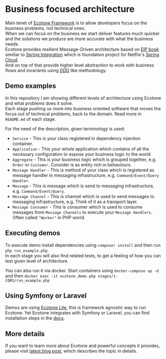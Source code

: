 # Business focused architecture

Main tenet of [Ecotone Framework](https://docs.ecotone.tech/) is to allow developers focus on the business problems, not technical ones.      
When we can focus on the business we start deliver features much quicker and the solutions we produce are more accurate with what the business needs.   
Ecotone provides resilient Message-Driven architecture based on [EIP book](https://www.enterpriseintegrationpatterns.com/) similiar to [Spring Integration](https://spring.io/projects/spring-integration) which is foundation project for Netflix's [Spring Cloud](https://spring.io/projects/spring-cloud).  
And on top of that provide higher level abstraction to work with business flows and invariants using [DDD](https://www.domainlanguage.com/ddd/blue-book/) like methodology.

## Demo examples


In this repository I am showing different levels of architecture using Ecotone and what problems does it solve.   
Each stage pushing us more into business oriented software that moves the focus out of technical problems, back to the domain. 
Read more in `README.md` of each stage.

For the need of the description, given terminology is used:

* `Service` - This is your class registered in dependency injection container.
* `Application` - This your whole application which contains of all the necessary configuration to expose your business logic to the world
* `Aggregate` - This is your business logic which is grouped together, e.g. `Order` or `Customer`. Consider is as entity rich in behaviours.
* `Message Handler` - This is method of your class which is registered as message handler in messaging infrastructure, e.g. `Command/Event/Query Handler`.
* `Message` - This is message which is send to messaging infrastructure, e.g. `Command/Event/Query`.
* `Message Channel` - This is channel which is used to send messages to messaging infrastructure, e.g. Think of it as a transport layer.
* `Message Consumer` - This is consumer which is used to consume messages from `Message Channels` to execute your `Message Handlers`. Often called `"Worker"` in PHP world.

## Executing demos

To execute demo install dependencies using `composer install` and then run `php run_example.php`.  
In each stage you will also find related tests, to get a feeling of how you can test given level of architecture.

You can also run it via docker. Start containers using `docker-compose up -d` and then `docker exec -it ecotone_demo php stages/1-CQRS/run_example.php`

## Using Symfony or Laravel

Demos are using [Ecotone Lite](https://docs.ecotone.tech/install-php-service-bus#install-ecotone-lite-no-framework), this is framework agnostic way to run Ecotone.
Yet Ecotone integrates with Symfony or Laravel, you can find installation steps in the [docs](https://docs.ecotone.tech/install-php-service-bus).

## More details

If you want to learn more about Ecotone and powerful concepts it provides, please visit [latest blog post](https://blog.ecotone.tech/building-reactive-message-driven-systems-in-php/), which describes the topic in details. 